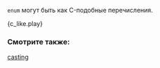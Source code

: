 `enum` могут быть как C-подобные перечисления.

{c_like.play}

### Смотрите также:

[casting][cast]

[cast]: ../../cast.html
